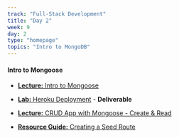 ```yaml
---
track: "Full-Stack Development"
title: "Day 2"
week: 9
day: 2
type: "homepage"
topics: "Intro to MongoDB"
---
```


#### Intro to Mongoose

- [**Lecture:** Intro to Mongoose](/full-stack-development/week-9/day-3/lecture-materials/intro-to-mongoose) 
- [**Lab:** Heroku Deployment](/full-stack-development/week-9/day-3/labs/heroku-deployment) - **Deliverable**


- [**Lecture:** CRUD App with Mongoose - Create & Read](/full-stack-development/week-9/day-3/lecture-materials/crud-app-with-mongoose)
- [**Resource Guide:** Creating a Seed Route](/full-stack-development/week-9/day-3/lecture-materials/creating-a-seed-route)